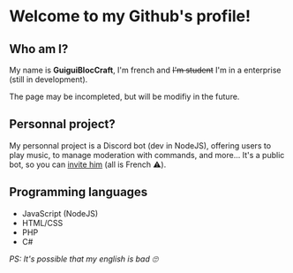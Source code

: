 # Welcome to my Github's profile!

##  Who am I?

My name is **GuiguiBlocCraft**, I'm french and ~~I'm student~~ I'm in a enterprise (still in development).

The page may be incompleted, but will be modifiy in the future.


## Personnal project?

My personnal project is a Discord bot (dev in NodeJS), offering users to play music, to manage moderation with commands, and more... It's a public bot, so you can <a href="https://www.servgbc.fr/discord">invite him</a> (all is French ⚠️).


## Programming languages

- JavaScript (NodeJS)
- HTML/CSS
- PHP
- C#

*PS: It's possible that my english is bad 🙄*
